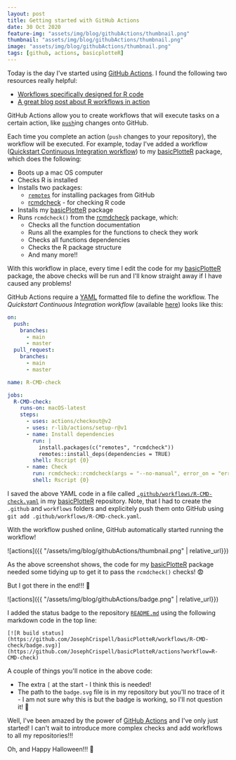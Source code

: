 ```yaml
---
layout: post
title: Getting started with GitHub Actions
date: 30 Oct 2020
feature-img: "assets/img/blog/githubActions/thumbnail.png"
thumbnail: "assets/img/blog/githubActions/thumbnail.png"
image: "assets/img/blog/githubActions/thumbnail.png" 
tags: [github, actions, basicplotteR]
---
```


Today is the day I've started using [GitHub Actions](https://docs.github.com/en/free-pro-team@latest/actions). I found the following two resources really helpful:

- [Workflows specifically designed for R code](https://github.com/r-lib/actions/tree/master/examples)
- [A great blog post about R workflows in action](https://www.rostrum.blog/2020/08/09/ghactions-pkgs/)

GitHub Actions allow you to create workflows that will execute tasks on a certain action, like [`push`](https://docs.github.com/en/free-pro-team@latest/github/using-git/pushing-commits-to-a-remote-repository)ing changes onto GitHub.

Each time you complete an action (`push` changes to your repository), the workflow will be executed. For example, today I've added a workflow ([Quickstart Continuous Integration workflow](https://github.com/r-lib/actions/tree/master/examples#quickstart-ci-workflow)) to my [basicPlotteR](https://github.com/JosephCrispell/basicPlotteR) package, which does the following:

- Boots up a mac OS computer
- Checks R is installed
- Installs two packages:
    * [`remotes`](https://cran.r-project.org/package=remotes) for installing packages from GitHub
    * [rcmdcheck](https://cran.r-project.org/web/packages/rcmdcheck/index.html) - for checking R code
- Installs my [basicPlotteR](https://github.com/JosephCrispell/basicPlotteR) package
- Runs `rcmdcheck()` from the [rcmdcheck](https://cran.r-project.org/web/packages/rcmdcheck/index.html) package, which:
    * Checks all the function documentation
    * Runs all the examples for the functions to check they work
    * Checks all functions dependencies
    * Checks the R package structure
    * And many more!!

With this workflow in place, every time I edit the code for my [basicPlotteR](https://github.com/JosephCrispell/basicPlotteR) package, the above checks will be run and I'll know straight away if I have caused any problems!

GitHub Actions require a [YAML](https://www.tutorialspoint.com/yaml/yaml_basics.htm) formatted file to define the workflow. The *Quickstart Continuous Integration workflow* (available [here](https://github.com/r-lib/actions/tree/master/examples#quickstart-ci-workflow)) looks like this:
```yaml
on:
  push:
    branches:
      - main
      - master
  pull_request:
    branches:
      - main
      - master

name: R-CMD-check

jobs:
  R-CMD-check:
    runs-on: macOS-latest
    steps:
      - uses: actions/checkout@v2
      - uses: r-lib/actions/setup-r@v1
      - name: Install dependencies
        run: |
          install.packages(c("remotes", "rcmdcheck"))
          remotes::install_deps(dependencies = TRUE)
        shell: Rscript {0}
      - name: Check
        run: rcmdcheck::rcmdcheck(args = "--no-manual", error_on = "error")
        shell: Rscript {0}
```

I saved the above YAML code in a file called [`.github/workflows/R-CMD-check.yaml`](https://github.com/JosephCrispell/basicPlotteR/blob/master/.github/workflows/R-CMD-check.yaml) in my [basicPlotteR](https://github.com/JosephCrispell/basicPlotteR) repository. Note, that I had to create the `.github` and `workflows` folders and explicitely push them onto GitHub using `git add .github/workflows/R-CMD-check.yaml`.

With the workflow pushed online, GitHub automatically started running the workflow!

![actions]({{ "/assets/img/blog/githubActions/thumbnail.png" | relative_url}})

As the above screenshot shows, the code for my [basicPlotteR](https://github.com/JosephCrispell/basicPlotteR) package needed some tidying up to get it to pass the `rcmdcheck()` checks! 😨

But I got there in the end!!! 🎉

![actions]({{ "/assets/img/blog/githubActions/badge.png" | relative_url}})

I added the status badge to the repository [`README.md`](https://github.com/JosephCrispell/basicPlotteR/blob/master/README.md) using the following markdown code in the top line:
```
[![R build status](https://github.com/JosephCrispell/basicPlotteR/workflows/R-CMD-check/badge.svg)](https://github.com/JosephCrispell/basicPlotteR/actions?workflow=R-CMD-check)
```
A couple of things you'll notice in the above code:

- The extra `[` at the start - I think this is needed!
- The path to the `badge.svg` file is in my repository but you'll no trace of it - I am not sure why this is but the badge is working, so I'll not question it! 🤔

Well, I've been amazed by the power of [GitHub Actions](https://docs.github.com/en/free-pro-team@latest/actions) and I've only just started! I can't wait to introduce more complex checks and add workflows to all my repositories!!! 

Oh, and Happy Halloween!!! 🧡
